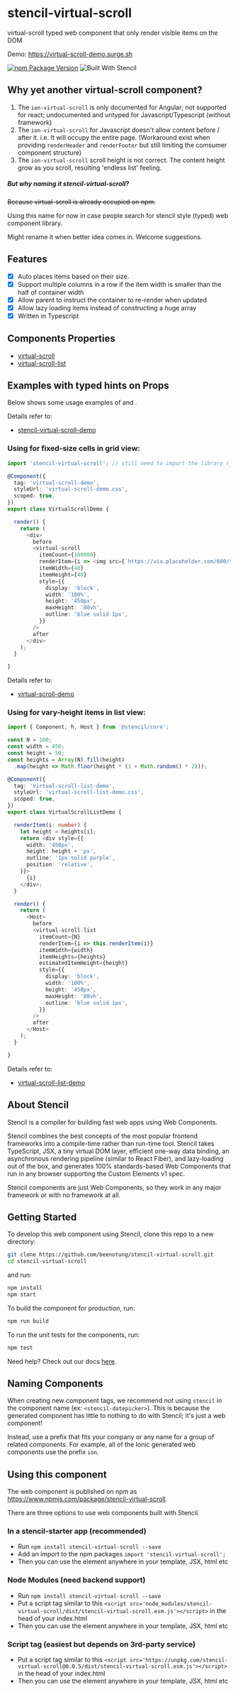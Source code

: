 # stencil-virtual-scroll

virtual-scroll typed web component that only render visible items on the DOM

Demo: https://virtual-scroll-demo.surge.sh

[![npm Package Version](https://img.shields.io/npm/v/stencil-virtual-scroll.svg?maxAge=2592000)](https://www.npmjs.com/package/stencil-virtual-scroll)
![Built With Stencil](https://img.shields.io/badge/-Built%20With%20Stencil-16161d.svg?logo=data%3Aimage%2Fsvg%2Bxml%3Bbase64%2CPD94bWwgdmVyc2lvbj0iMS4wIiBlbmNvZGluZz0idXRmLTgiPz4KPCEtLSBHZW5lcmF0b3I6IEFkb2JlIElsbHVzdHJhdG9yIDE5LjIuMSwgU1ZHIEV4cG9ydCBQbHVnLUluIC4gU1ZHIFZlcnNpb246IDYuMDAgQnVpbGQgMCkgIC0tPgo8c3ZnIHZlcnNpb249IjEuMSIgaWQ9IkxheWVyXzEiIHhtbG5zPSJodHRwOi8vd3d3LnczLm9yZy8yMDAwL3N2ZyIgeG1sbnM6eGxpbms9Imh0dHA6Ly93d3cudzMub3JnLzE5OTkveGxpbmsiIHg9IjBweCIgeT0iMHB4IgoJIHZpZXdCb3g9IjAgMCA1MTIgNTEyIiBzdHlsZT0iZW5hYmxlLWJhY2tncm91bmQ6bmV3IDAgMCA1MTIgNTEyOyIgeG1sOnNwYWNlPSJwcmVzZXJ2ZSI%2BCjxzdHlsZSB0eXBlPSJ0ZXh0L2NzcyI%2BCgkuc3Qwe2ZpbGw6I0ZGRkZGRjt9Cjwvc3R5bGU%2BCjxwYXRoIGNsYXNzPSJzdDAiIGQ9Ik00MjQuNywzNzMuOWMwLDM3LjYtNTUuMSw2OC42LTkyLjcsNjguNkgxODAuNGMtMzcuOSwwLTkyLjctMzAuNy05Mi43LTY4LjZ2LTMuNmgzMzYuOVYzNzMuOXoiLz4KPHBhdGggY2xhc3M9InN0MCIgZD0iTTQyNC43LDI5Mi4xSDE4MC40Yy0zNy42LDAtOTIuNy0zMS05Mi43LTY4LjZ2LTMuNkgzMzJjMzcuNiwwLDkyLjcsMzEsOTIuNyw2OC42VjI5Mi4xeiIvPgo8cGF0aCBjbGFzcz0ic3QwIiBkPSJNNDI0LjcsMTQxLjdIODcuN3YtMy42YzAtMzcuNiw1NC44LTY4LjYsOTIuNy02OC42SDMzMmMzNy45LDAsOTIuNywzMC43LDkyLjcsNjguNlYxNDEuN3oiLz4KPC9zdmc%2BCg%3D%3D&colorA=16161d&style=flat-square)

## Why yet another virtual-scroll component?
1. The `ion-virtual-scroll` is only documented for Angular;
   not supported for react;
   undocumented and untyped for Javascript/Typescript (without framework)
2. The `ion-virtual-scroll` for Javascript doesn't allow content before / after it.
   i.e. It will occupy the entire page.
   (Workaround exist when providing `renderHeader` and `renderFooter` but still limiting the comsumer component structure)
3. The `ion-virtual-scroll` scroll height is not correct.
   The content height grow as you scroll, resulting 'endless list' feeling.

##### But why naming it stencil-virtual-scroll?
~~Because virtual-scroll is already occupied on npm.~~

Using this name for now in case people search for stencil style (typed) web component library.

Might rename it when better idea comes in. Welcome suggestions.

## Features
- [x] Auto places items based on their size.
- [x] Support multiple columns in a row if the item width is smaller than the half of container width
- [x] Allow parent to instruct the container to re-render when updated
- [x] Allow lazy loading items instead of constructing a huge array
- [x] Written in Typescript

## Components Properties
- [virtual-scroll](./src/components/virtual-scroll/readme.md)
- [virtual-scroll-list](./src/components/virtual-scroll-list/readme.md)

## Examples with typed hints on Props
Below shows some usage examples of <virtual-scroll> and <virtual-scroll-list>.

Details refer to:
- [stencil-virtual-scroll-demo](./src/components/stencil-virtual-scroll-demo)

### Using <virtual-scroll> for fixed-size cells in grid view:

```typescript jsx
import 'stencil-virtual-scroll'; // still need to import the library (js)

@Component({
  tag: 'virtual-scroll-demo',
  styleUrl: 'virtual-scroll-demo.css',
  scoped: true,
})
export class VirtualScrollDemo {

  render() {
    return (
      <div>
        before
        <virtual-scroll
          itemCount={100000}
          renderItem={i => <img src={`https://via.placeholder.com/600/${i}`}/>}
          itemWidth={48}
          itemHeight={48}
          style={{
            display: 'block',
            width: '100%',
            height: '450px',
            maxHeight: '80vh',
            outline: 'blue solid 1px',
          }}
        />
        after
      </div>
    );
  }

}
```

Details refer to:
- [virtual-scroll-demo](./src/components/virtual-scroll-demo)

### Using <virtual-scroll-list> for vary-height items in list view:

```typescript jsx
import { Component, h, Host } from '@stencil/core';

const N = 100;
const width = 450;
const height = 50;
const heights = Array(N).fill(height)
  .map(height => Math.floor(height * (1 + Math.random() * 2)));

@Component({
  tag: 'virtual-scroll-list-demo',
  styleUrl: 'virtual-scroll-list-demo.css',
  scoped: true,
})
export class VirtualScrollListDemo {

  renderItem(i: number) {
    let height = heights[i];
    return <div style={{
      width: '450px',
      height: height + 'px',
      outline: '1px solid purple',
      position: 'relative',
    }}>
      {i}
    </div>;
  }

  render() {
    return (
      <Host>
        before
        <virtual-scroll-list
          itemCount={N}
          renderItem={i => this.renderItem(i)}
          itemWidth={width}
          itemHeights={heights}
          estimatedItemHeight={height}
          style={{
            display: 'block',
            width: '100%',
            height: '450px',
            maxHeight: '80vh',
            outline: 'blue solid 1px',
          }}
        />
        after
      </Host>
    );
  }

}

```

Details refer to:
- [virtual-scroll-list-demo](./src/components/virtual-scroll-list-demo)

## About Stencil

Stencil is a compiler for building fast web apps using Web Components.

Stencil combines the best concepts of the most popular frontend frameworks into a compile-time rather than run-time tool.  Stencil takes TypeScript, JSX, a tiny virtual DOM layer, efficient one-way data binding, an asynchronous rendering pipeline (similar to React Fiber), and lazy-loading out of the box, and generates 100% standards-based Web Components that run in any browser supporting the Custom Elements v1 spec.

Stencil components are just Web Components, so they work in any major framework or with no framework at all.

## Getting Started

To develop this web component using Stencil, clone this repo to a new directory:

```bash
git clone https://github.com/beenotung/stencil-virtual-scroll.git
cd stencil-virtual-scroll
```

and run:

```bash
npm install
npm start
```

To build the component for production, run:

```bash
npm run build
```

To run the unit tests for the components, run:

```bash
npm test
```

Need help? Check out our docs [here](https://stenciljs.com/docs/my-first-component).


## Naming Components

When creating new component tags, we recommend _not_ using `stencil` in the component name (ex: `<stencil-datepicker>`). This is because the generated component has little to nothing to do with Stencil; it's just a web component!

Instead, use a prefix that fits your company or any name for a group of related components. For example, all of the Ionic generated web components use the prefix `ion`.


## Using this component

The web component is published on npm as https://www.npmjs.com/package/stencil-virtual-scroll.

There are three options to use web components built with Stencil.

### In a stencil-starter app (recommended)
- Run `npm install stencil-virtual-scroll --save`
- Add an import to the npm packages `import 'stencil-virtual-scroll';`
- Then you can use the element anywhere in your template, JSX, html etc

### Node Modules (need backend support)
- Run `npm install stencil-virtual-scroll --save`
- Put a script tag similar to this `<script src='node_modules/stencil-virtual-scroll/dist/stencil-virtual-scroll.esm.js'></script>` in the head of your index.html
- Then you can use the element anywhere in your template, JSX, html etc

### Script tag (easiest but depends on 3rd-party service)

- Put a script tag similar to this `<script src='https://unpkg.com/stencil-virtual-scroll@0.0.5/dist/stencil-virtual-scroll.esm.js'></script>` in the head of your index.html
- Then you can use the element anywhere in your template, JSX, html etc
